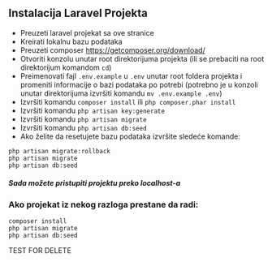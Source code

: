 ## Instalacija Laravel Projekta
- Preuzeti laravel projekat sa ove stranice
- Kreirati lokalnu bazu podataka
- Preuzeti composer https://getcomposer.org/download/
- Otvoriti konzolu unutar root direktorijuma projekta (ili se prebaciti na root direktorijum komandom `cd`)
- Preimenovati fajl `.env.example` u `.env` unutar root foldera projekta i promeniti informacije o bazi podataka po potrebi (potrebno je u konzoli unutar direktorijuma izvršiti komandu `mv .env.example .env`)
- Izvršiti komandu `composer install` ili ```php composer.phar install```
- Izvršiti komandu `php artisan key:generate` 
- Izvršiti komandu `php artisan migrate`
- Izvršiti komandu `php artisan db:seed`
- Ako želite da resetujete bazu podataka izvršite sledeće komande: 
```
php artisan migrate:rollback
php artisan migrate
php artisan db:seed
```

##### Sada možete pristupiti projektu preko localhost-a

### Ako projekat iz nekog razloga prestane da radi:
```
composer install
php artisan migrate
php artisan db:seed
```

TEST FOR DELETE